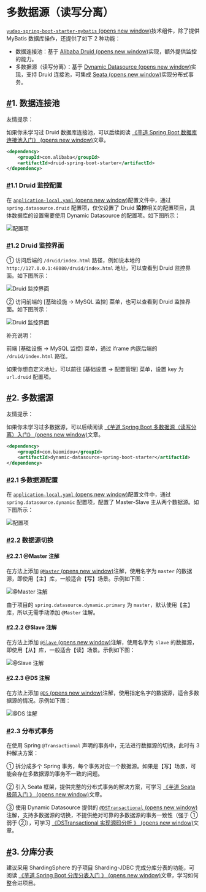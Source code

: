 # 多数据源（读写分离）

[`yudao-spring-boot-starter-mybatis` (opens new window)](https://github.com/YunaiV/ruoyi-vue-pro/blob/master/yudao-framework/yudao-spring-boot-starter-mybatis/)技术组件，除了提供 MyBatis 数据库操作，还提供了如下 2 种功能：

- 数据连接池：基于 [Alibaba Druid (opens new window)](https://github.com/alibaba/druid)实现，额外提供监控的能力。
- 多数据源（读写分离）：基于 [Dynamic Datasource (opens new window)](https://github.com/baomidou/dynamic-datasource-spring-boot-starter)实现，支持 Druid 连接池，可集成 [Seata (opens new window)](https://www.iocoder.cn/Seata/install/?yudao)实现分布式事务。

## [#](https://doc.iocoder.cn/dynamic-datasource/#_1-数据连接池)1. 数据连接池

友情提示：

如果你未学习过 Druid 数据库连接池，可以后续阅读 [《芋道 Spring Boot 数据库连接池入门》 (opens new window)](http://www.iocoder.cn/Spring-Boot/datasource-pool/?yudao)文章。

```xml
<dependency>
    <groupId>com.alibaba</groupId>
    <artifactId>druid-spring-boot-starter</artifactId>
</dependency>
```

### [#](https://doc.iocoder.cn/dynamic-datasource/#_1-1-druid-监控配置)1.1 Druid 监控配置

在 [`application-local.yaml` (opens new window)](https://github.com/YunaiV/ruoyi-vue-pro/blob/master/yudao-server/src/main/resources/application-local.yaml)配置文件中，通过 `spring.datasource.druid` 配置项，仅仅设置了 Druid **监控**相关的配置项目，具体数据库的设置需要使用 Dynamic Datasource 的配置项。如下图所示：

![ 配置项](https://doc.iocoder.cn/img/%E5%A4%9A%E6%95%B0%E6%8D%AE%E6%BA%90/01.png)

### [#](https://doc.iocoder.cn/dynamic-datasource/#_1-2-druid-监控界面)1.2 Druid 监控界面

① 访问后端的 `/druid/index.html` 路径，例如说本地的 `http://127.0.0.1:48080/druid/index.html` 地址，可以查看到 Druid 监控界面。如下图所示：

![Druid 监控界面](https://doc.iocoder.cn/img/%E5%A4%9A%E6%95%B0%E6%8D%AE%E6%BA%90/02.png)

② 访问前端的 [基础设施 -> MySQL 监控] 菜单，也可以查看到 Druid 监控界面。如下图所示：

![Druid 监控界面](https://doc.iocoder.cn/img/%E5%A4%9A%E6%95%B0%E6%8D%AE%E6%BA%90/03.png)

补充说明：

前端 [基础设施 -> MySQL 监控] 菜单，通过 iframe 内嵌后端的 `/druid/index.html` 路径。

如果你想自定义地址，可以前往 [基础设置 -> 配置管理] 菜单，设置 key 为 `url.druid` 配置项。

## [#](https://doc.iocoder.cn/dynamic-datasource/#_2-多数据源)2. 多数据源

友情提示：

如果你未学习过多数据源，可以后续阅读 [《芋道 Spring Boot 多数据源（读写分离）入门》 (opens new window)](http://www.iocoder.cn/Spring-Boot/dynamic-datasource/?yudao)文章。

```xml
<dependency>
    <groupId>com.baomidou</groupId>
    <artifactId>dynamic-datasource-spring-boot-starter</artifactId>
</dependency>
```

### [#](https://doc.iocoder.cn/dynamic-datasource/#_2-1-多数据源配置)2.1 多数据源配置

在 [`application-local.yaml` (opens new window)](https://github.com/YunaiV/ruoyi-vue-pro/blob/master/yudao-server/src/main/resources/application-local.yaml#L30-L58)配置文件中，通过 `spring.datasource.dynamic` 配置项，配置了 Master-Slave 主从两个数据源。如下图所示：

![ 配置项](https://doc.iocoder.cn/img/%E5%A4%9A%E6%95%B0%E6%8D%AE%E6%BA%90/04.png)

### [#](https://doc.iocoder.cn/dynamic-datasource/#_2-2-数据源切换)2.2 数据源切换

#### [#](https://doc.iocoder.cn/dynamic-datasource/#_2-2-1-master-注解)2.2.1 @Master 注解

在方法上添加 [`@Master` (opens new window)](https://github.com/baomidou/dynamic-datasource-spring-boot-starter/blob/master/src/main/java/com/baomidou/dynamic/datasource/annotation/Master.java)注解，使用名字为 `master` 的数据源，即使用【主】库，一般适合【写】场景。示例如下图：

![@Master 注解](https://doc.iocoder.cn/img/%E5%A4%9A%E6%95%B0%E6%8D%AE%E6%BA%90/05.png)

由于项目的 `spring.datasource.dynamic.primary` 为 `master`，默认使用【主】库，所以无需手动添加 `@Master` 注解。

#### [#](https://doc.iocoder.cn/dynamic-datasource/#_2-2-2-slave-注解)2.2.2 @Slave 注解

在方法上添加 [`@Slave` (opens new window)](https://github.com/baomidou/dynamic-datasource-spring-boot-starter/blob/master/src/main/java/com/baomidou/dynamic/datasource/annotation/Slave.java)注解，使用名字为 `slave` 的数据源，即使用【从】库，一般适合【读】场景。示例如下图：

![@Slave 注解](https://doc.iocoder.cn/img/%E5%A4%9A%E6%95%B0%E6%8D%AE%E6%BA%90/06.png)

#### [#](https://doc.iocoder.cn/dynamic-datasource/#_2-2-3-ds-注解)2.2.3 @DS 注解

在方法上添加 [`@DS` (opens new window)](https://github.com/baomidou/dynamic-datasource-spring-boot-starter/blob/master/src/main/java/com/baomidou/dynamic/datasource/annotation/DS.java)注解，使用指定名字的数据源，适合多数据源的情况。示例如下图：

![@DS 注解](https://doc.iocoder.cn/img/%E5%A4%9A%E6%95%B0%E6%8D%AE%E6%BA%90/07.png)

### [#](https://doc.iocoder.cn/dynamic-datasource/#_2-3-分布式事务)2.3 分布式事务

在使用 Spring `@Transactional` 声明的事务中，无法进行数据源的切换，此时有 3 种解决方案：

① 拆分成多个 Spring 事务，每个事务对应一个数据源。如果是【写】场景，可能会存在多数据源的事务不一致的问题。

② 引入 Seata 框架，提供完整的分布式事务的解决方案，可学习 [《芋道 Seata 极简入门 》 (opens new window)](https://www.iocoder.cn/Seata/install/?yudao)文章。

③ 使用 Dynamic Datasource 提供的 [`@DSTransactional` (opens new window)](https://github.com/baomidou/dynamic-datasource-spring-boot-starter/blob/master/src/main/java/com/baomidou/dynamic/datasource/annotation/DSTransactional.java)注解，支持多数据源的切换，不提供绝对可靠的多数据源的事务一致性（强于 ① 弱于 ②），可学习 [《DSTransactional 实现源码分析 》 (opens new window)](https://www.yinxiang.com/everhub/note/ac0175c8-35f5-4d66-8cd3-c662d7a16441)文章。

## [#](https://doc.iocoder.cn/dynamic-datasource/#_3-分库分表)3. 分库分表

建议采用 ShardingSphere 的子项目 Sharding-JDBC 完成分库分表的功能，可阅读 [《芋道 Spring Boot 分库分表入门 》 (opens new window)](https://www.iocoder.cn/Spring-Boot/sharding-datasource/?yudao)文章，学习如何整合进项目。

